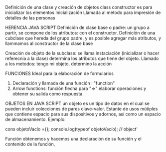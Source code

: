 Definición de una clase y creación de objetos
class
constructor es para inicializar los elementos
Inicialización 
Llamada al método para impresión de detalles de las personas
<!-- máximos y mínimos de un arreglo, utilizo los objetos, "arreglo.____" -->

HERENCIA JAVA SCRIPT
Definición de clase base o padre: un grupo a partir, se compone de los atributos: con el constructor.
Definición de una cubclase que hereda del grupo padre, y es posible agregar más atributos, y llammamos al constructor de la clase base 
<!-- super(nombre); -->
Creación de objeto de la subclase: se llama instaciación (inicializar o hacer referecnia a la clase) determina los atributos que tiene del objeto.
Llamado a los metodos: tengo mi objeto, determino la acción


FUNCIONES
Ideal para la elaboración de formularios
1. Declaración y llamada de una función : "function"
2. Arrow functions: función flecha para "=>" elaborar operaciones y obtener su salida como respuesta.

OBJETOS EN JAVA SCRIPT
un objeto es un tipo de datos en el cual se pueden incluir colecciones de pares clave-valor.
Estante de usos mútiples que contiene espacio para sus dispositivos y adornos, así como un espacio de almacenamiento.
Ejemplo:
<!-- contiene corchetes -->
cons objetoVacío ={};
console.log(typeof objetoVacío); //'object'

Función obtenemos y hacemos una declaración de su función y el contenido de la función, 

